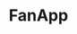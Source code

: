---
title: FanApp
description: The FanApp is a mobile application that helps engage with your soccer fans by letting them create images with paints in their face. This application was developed with all native frameworks and is available for <a class="link-color" href="https&#58;//itunes.apple.com/" target="_blank">iOS</a> and <a class="link-color" href="https&#58;//play.google.com/" target="_blank">Android</a>.
filter: mobile
image_path: /assets/img/portfolio/FanApp.png
---